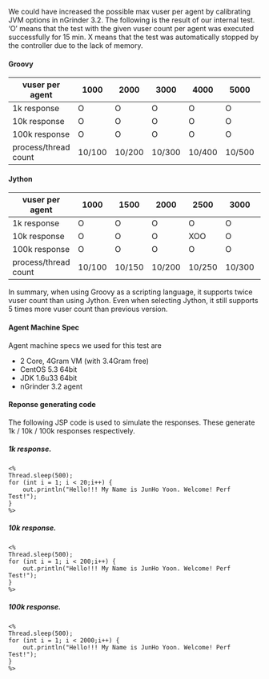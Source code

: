 We could have increased the possible max vuser per agent by calibrating JVM options in nGrinder 3.2. The following is the result of our internal test. ‘O’ means that the test with the given vuser count per agent was executed successfully for 15 min. X means that the test was automatically stopped by the controller due to the lack of memory.

#### Groovy

|vuser per agent|1000|2000|3000|4000|5000|6000|
|---------------|----|----|----|----|----|----|
|1k response|O|O|O|O|O|X|
|10k response|O|O|O|O|O|X|
|100k response|O|O|O|O|O|X|
|process/thread count|10/100|10/200|10/300|10/400|10/500|10/600|

#### Jython

|vuser per agent|1000|1500|2000|2500|3000|4000|
|---------------|----|----|----|----|----|----|
|1k response|O|O|O|O|O|XXX|
|10k response|O|O|O|XOO|O|XXX|
|100k response|O|O|O|O|O|OO|
|process/thread count|10/100|10/150|10/200|10/250|10/300|10/400|

In summary, when using Groovy as a scripting language, it supports twice vuser count than using Jython. Even when selecting Jython, it still supports 5 times more vuser count than previous version.

#### Agent Machine Spec
Agent machine specs we used for this test are
- 2 Core, 4Gram VM (with 3.4Gram free)
- CentOS 5.3 64bit
- JDK 1.6u33 64bit
- nGrinder 3.2 agent

#### Reponse generating code
The following JSP code is used to simulate the responses. These generate 1k / 10k / 100k responses respectively.

##### 1k response.
```
<%
Thread.sleep(500);
for (int i = 1; i < 20;i++) {
    out.println("Hello!!! My Name is JunHo Yoon. Welcome! Perf Test!");
}
%>
```

##### 10k response.
```
<%
Thread.sleep(500);
for (int i = 1; i < 200;i++) {
    out.println("Hello!!! My Name is JunHo Yoon. Welcome! Perf Test!");
}
%>
```

##### 100k response.
```
<%
Thread.sleep(500);
for (int i = 1; i < 2000;i++) {
    out.println("Hello!!! My Name is JunHo Yoon. Welcome! Perf Test!");
}
%>
```
